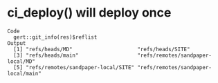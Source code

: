 # ci_deploy() will deploy once

    Code
      gert::git_info(res)$reflist
    Output
      [1] "refs/heads/MD"                     "refs/heads/SITE"                  
      [3] "refs/heads/main"                   "refs/remotes/sandpaper-local/MD"  
      [5] "refs/remotes/sandpaper-local/SITE" "refs/remotes/sandpaper-local/main"


